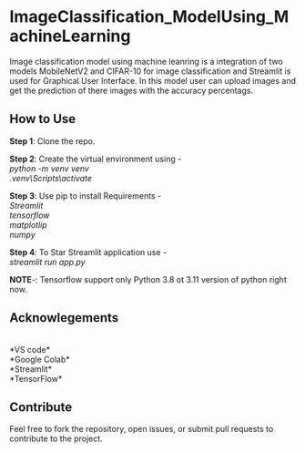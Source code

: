 # ImageClassification_ModelUsing_MachineLearning
Image classification model using machine leanring is a integration of two models MobileNetV2 and CIFAR-10 for image classification and Streamlit is used for Graphical User Interface. In this model user can upload images and get the prediction of there images with the accuracy percentags.

## How to Use
**Step 1**: Clone the repo.

**Step 2**: Create the virtual environment using -
<br>
*python -m venv venv*
<br>
*.venv\Scripts\activate*

**Step 3**: Use pip to install Requirements -
<br>
*Streamlit*
<br>
*tensorflow*
<br>
*matplotlip*
<br>
*numpy*

**Step 4**: To Star Streamlit application use -
<br>
*streamlit run app.py*

**NOTE**-: Tensorflow support only Python 3.8 ot 3.11 version of python right now.

## Acknowlegements
<br>
*VS code*
<br>
*Google Colab*
<br>
*Streamlit*
<br>
*TensorFlow*

## Contribute
Feel free to fork the repository, open issues, or submit pull requests to contribute to the project.

